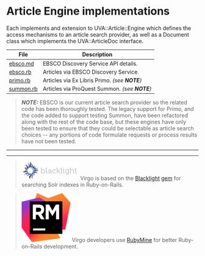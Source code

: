 <!-- lib/uva/article/README.md -->

# Article Engine implementations

Each implements and extension to UVA::Article::Engine which defines the access
mechanisms to an article search provider, as well as a Document class which
implements the UVA::ArticleDoc interface.

| File                   | Description                                    |
| ---------------------- | ---------------------------------------------- |
| [ebsco.md](ebsco.md)   | EBSCO Discovery Service API details.           |
| [ebsco.rb](ebsco.rb)   | Articles via EBSCO Discovery Service.          |
| [primo.rb](primo.rb)   | Articles via Ex Libris Primo. _(see **NOTE**)_ |
| [summon.rb](summon.rb) | Articles via ProQuest Summon. _(see **NOTE**)_ |

> _**NOTE:**_ EBSCO is our current article search provider so the related code
has been thoroughly tested.  The legacy support for Primo, and the code added
to support testing Summon, have been refactored along with the rest of the code
base, but these engines have only been tested to ensure that they could be
selectable as article search choices -- any portions of code formulate requests
or process results have not been tested.

---
---

> [![Blacklight][bl_img]][bl_url]
> Virgo is based on the [Blacklight][bl_url] [gem][bl_gem] for searching Solr indexes in Ruby-on-Rails.

> [![RubyMine][rm_img]][rm_url]
> Virgo developers use [RubyMine][rm_url] for better Ruby-on-Rails development.

<!---------------------------------------------------------------------------->
<!-- Other link references:
REF ---------- LINK ---------------------------- TOOLTIP --------------------->
[version_url]: https://github.com/uvalib/virgo
[version_img]: https://badge.fury.io/gh/uvalib%2virgo.png
[status_url]:  https://travis-ci.org/uvalib/virgo
[status_img]:  https://api.travis-ci.org/uvalib/virgo.svg?branch=develop
[bl_img]:      ../../doc/images/blacklight_logo.png
[bl_url]:      http://projectblacklight.org
[bl_gem]:      https://rubygems.org/gems/blacklight
[rm_img]:      ../../doc/images/icon_RubyMine.png
[rm_url]:      https://www.jetbrains.com/ruby

<!-- vi: set filetype=markdown: set wrap: -->
